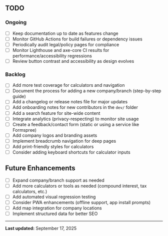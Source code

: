 ## TODO

### Ongoing
- [ ] Keep documentation up to date as features change
- [ ] Monitor GitHub Actions for build failures or dependency issues
- [ ] Periodically audit legal/policy pages for compliance
- [ ] Monitor Lighthouse and axe-core CI results for performance/accessibility regressions
- [ ] Review button contrast and accessibility as design evolves

### Backlog
- [ ] Add more test coverage for calculators and navigation
- [ ] Document the process for adding a new company/branch (step-by-step guide)
- [ ] Add a changelog or release notes file for major updates
- [ ] Add onboarding notes for new contributors in the `dev/` folder
- [ ] Add a search feature for site-wide content
- [ ] Integrate analytics (privacy-respecting) to monitor site usage
- [ ] Create a feedback/contact form (static or using a service like Formspree)
- [ ] Add company logos and branding assets
- [ ] Implement breadcrumb navigation for deep pages
- [ ] Add print-friendly styles for calculators
- [ ] Consider adding keyboard shortcuts for calculator inputs

## Future Enhancements

- [ ] Expand company/branch support as needed
- [ ] Add more calculators or tools as needed (compound interest, tax calculators, etc.)
- [ ] Add automated visual regression testing
- [ ] Consider PWA enhancements (offline support, app install prompts)
- [ ] Add map integration for company locations
- [ ] Implement structured data for better SEO

---

**Last updated:** September 17, 2025
